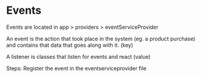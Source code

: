 Events
========

Events are located in app > providers > eventServiceProvider

An event is the action that took place in the system (eg. a product purchase) and contains that data that goes along with it. (key)

A listener is classes that listen for events and react (value)

Steps:
Register the event in the eventserviceprovider file
